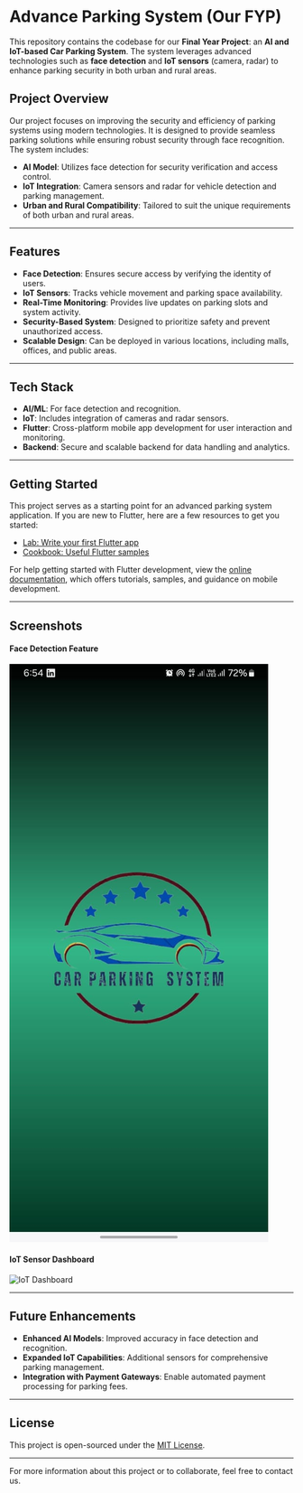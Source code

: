 # Advance Parking System (Our FYP)

This repository contains the codebase for our **Final Year Project**: an **AI and IoT-based Car Parking System**. The system leverages advanced technologies such as **face detection** and **IoT sensors** (camera, radar) to enhance parking security in both urban and rural areas.

## Project Overview

Our project focuses on improving the security and efficiency of parking systems using modern technologies. It is designed to provide seamless parking solutions while ensuring robust security through face recognition. The system includes:

- **AI Model**: Utilizes face detection for security verification and access control.
- **IoT Integration**: Camera sensors and radar for vehicle detection and parking management.
- **Urban and Rural Compatibility**: Tailored to suit the unique requirements of both urban and rural areas.

---

## Features

- **Face Detection**: Ensures secure access by verifying the identity of users.
- **IoT Sensors**: Tracks vehicle movement and parking space availability.
- **Real-Time Monitoring**: Provides live updates on parking slots and system activity.
- **Security-Based System**: Designed to prioritize safety and prevent unauthorized access.
- **Scalable Design**: Can be deployed in various locations, including malls, offices, and public areas.

---

## Tech Stack

- **AI/ML**: For face detection and recognition.
- **IoT**: Includes integration of cameras and radar sensors.
- **Flutter**: Cross-platform mobile app development for user interaction and monitoring.
- **Backend**: Secure and scalable backend for data handling and analytics.

---

## Getting Started

This project serves as a starting point for an advanced parking system application. If you are new to Flutter, here are a few resources to get you started:

- [Lab: Write your first Flutter app](https://docs.flutter.dev/get-started/codelab)
- [Cookbook: Useful Flutter samples](https://docs.flutter.dev/cookbook)

For help getting started with Flutter development, view the [online documentation](https://docs.flutter.dev/), which offers tutorials, samples, and guidance on mobile development.

---

## Screenshots

#### Face Detection Feature
![Face Detection](fyp1.jpeg)

#### IoT Sensor Dashboard
![IoT Dashboard](https://your-image-link.com/iot-dashboard.png)

---

## Future Enhancements

- **Enhanced AI Models**: Improved accuracy in face detection and recognition.
- **Expanded IoT Capabilities**: Additional sensors for comprehensive parking management.
- **Integration with Payment Gateways**: Enable automated payment processing for parking fees.

---

## License

This project is open-sourced under the [MIT License](https://opensource.org/licenses/MIT).

---

For more information about this project or to collaborate, feel free to contact us.
